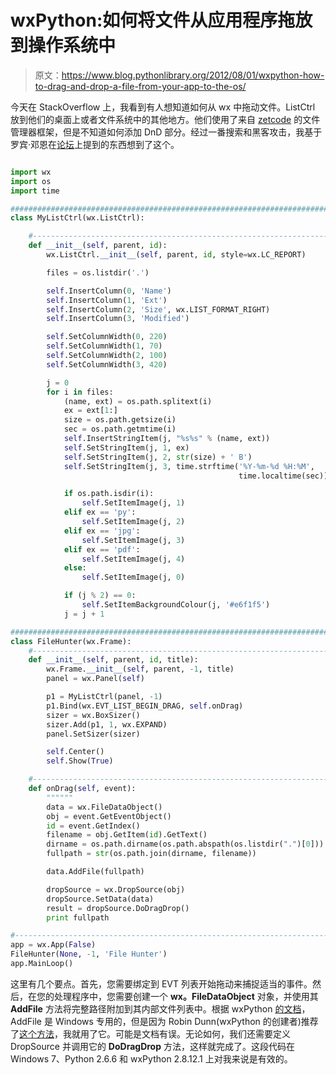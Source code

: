 # wxPython:如何将文件从应用程序拖放到操作系统中

> 原文：<https://www.blog.pythonlibrary.org/2012/08/01/wxpython-how-to-drag-and-drop-a-file-from-your-app-to-the-os/>

今天在 StackOverflow 上，我看到有人想知道如何从 wx 中拖动文件。ListCtrl 放到他们的桌面上或者文件系统中的其他地方。他们使用了来自 [zetcode](http://zetcode.com/wxpython/skeletons/) 的文件管理器框架，但是不知道如何添加 DnD 部分。经过一番搜索和黑客攻击，我基于罗宾·邓恩在[论坛](http://wxpython-users.1045709.n5.nabble.com/Creating-file-DropSource-programatically-td2344103.html)上提到的东西想到了这个。

```py

import wx
import os
import time

########################################################################
class MyListCtrl(wx.ListCtrl):

    #----------------------------------------------------------------------
    def __init__(self, parent, id):
        wx.ListCtrl.__init__(self, parent, id, style=wx.LC_REPORT)

        files = os.listdir('.')

        self.InsertColumn(0, 'Name')
        self.InsertColumn(1, 'Ext')
        self.InsertColumn(2, 'Size', wx.LIST_FORMAT_RIGHT)
        self.InsertColumn(3, 'Modified')

        self.SetColumnWidth(0, 220)
        self.SetColumnWidth(1, 70)
        self.SetColumnWidth(2, 100)
        self.SetColumnWidth(3, 420)

        j = 0
        for i in files:
            (name, ext) = os.path.splitext(i)
            ex = ext[1:]
            size = os.path.getsize(i)
            sec = os.path.getmtime(i)
            self.InsertStringItem(j, "%s%s" % (name, ext))
            self.SetStringItem(j, 1, ex)
            self.SetStringItem(j, 2, str(size) + ' B')
            self.SetStringItem(j, 3, time.strftime('%Y-%m-%d %H:%M', 
                                                   time.localtime(sec)))

            if os.path.isdir(i):
                self.SetItemImage(j, 1)
            elif ex == 'py':
                self.SetItemImage(j, 2)
            elif ex == 'jpg':
                self.SetItemImage(j, 3)
            elif ex == 'pdf':
                self.SetItemImage(j, 4)
            else:
                self.SetItemImage(j, 0)

            if (j % 2) == 0:
                self.SetItemBackgroundColour(j, '#e6f1f5')
            j = j + 1

########################################################################
class FileHunter(wx.Frame):
    #----------------------------------------------------------------------
    def __init__(self, parent, id, title):
        wx.Frame.__init__(self, parent, -1, title)
        panel = wx.Panel(self)

        p1 = MyListCtrl(panel, -1)
        p1.Bind(wx.EVT_LIST_BEGIN_DRAG, self.onDrag)
        sizer = wx.BoxSizer()
        sizer.Add(p1, 1, wx.EXPAND)
        panel.SetSizer(sizer)

        self.Center()
        self.Show(True)

    #----------------------------------------------------------------------
    def onDrag(self, event):
        """"""
        data = wx.FileDataObject()
        obj = event.GetEventObject()
        id = event.GetIndex()
        filename = obj.GetItem(id).GetText()
        dirname = os.path.dirname(os.path.abspath(os.listdir(".")[0]))
        fullpath = str(os.path.join(dirname, filename))

        data.AddFile(fullpath)

        dropSource = wx.DropSource(obj)
        dropSource.SetData(data)
        result = dropSource.DoDragDrop()
        print fullpath

#----------------------------------------------------------------------
app = wx.App(False)
FileHunter(None, -1, 'File Hunter')
app.MainLoop()

```

这里有几个要点。首先，您需要绑定到 EVT 列表开始拖动来捕捉适当的事件。然后，在您的处理程序中，您需要创建一个 **wx。FileDataObject** 对象，并使用其 **AddFile** 方法将完整路径附加到其内部文件列表中。根据 wxPython [的文档](http://wxpython.org/Phoenix/docs/html/FileDataObject.html)，AddFile 是 Windows 专用的，但是因为 Robin Dunn(wxPython 的创建者)推荐了[这个方法](http://wxpython-users.1045709.n5.nabble.com/Creating-file-DropSource-programatically-td2344103.html)，我就用了它。可能是文档有误。无论如何，我们还需要定义 DropSource 并调用它的 **DoDragDrop** 方法，这样就完成了。这段代码在 Windows 7、Python 2.6.6 和 wxPython 2.8.12.1 上对我来说是有效的。